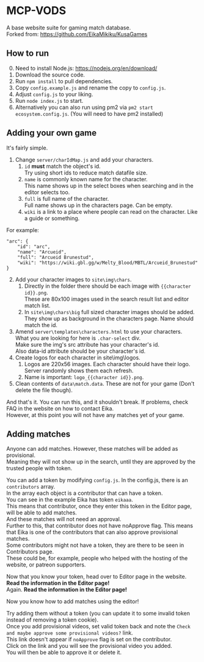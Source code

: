 # MCP-VODS
A base website suite for gaming match database.\
Forked from: https://github.com/EikaMikiku/KusaGames

## How to run

0. Need to install Node.js: https://nodejs.org/en/download/
1. Download the source code.
2. Run `npm install` to pull dependencies.
3. Copy `config.example.js` and rename the copy to `config.js`.
4. Adjust `config.js` to your liking.
5. Run `node index.js` to start. 
6. Alternatively you can also run using pm2 via `pm2 start ecosystem.config.js`. (You will need to have pm2 installed)

## Adding your own game

It's fairly simple.
1. Change `server/charIdMap.js` and add your characters.
    1. `id` **must** match the object's id.\
        Try using short ids to reduce match datafile size.
    1. `name` is commonly known name for the character.\
        This name shows up in the select boxes when searching and in the editor selects too.
    1. `full` is full name of the character.\
        Full name shows up in the characters page. Can be empty.
    1. `wiki` is a link to a place where people can read on the character. Like a guide or something.

For example:
```
"arc": {
	"id": "arc",
	"name": "Arcueid",
	"full": "Arcueid Brunestud",
	"wiki": "https://wiki.gbl.gg/w/Melty_Blood/MBTL/Arcueid_Brunestud"
}

```
2. Add your character images to `site\img\chars`. 
    1. Directly in the folder there should be each image with `{{character id}}.png`.\
       These are 80x100 images used in the search result list and editor match list.
    1. In `site\img\chars\big` full sized character images should be added.\
       They show up as background in the characters page. Name should match the id.
3. Amend `server\templates\characters.html` to use your characters.\
   What you are looking for here is `.char-select` div.\
   Make sure the img's src attribute has your character's id.\
   Also data-id attribute should be your character's id.
5. Create logos for each character in site\img\logos.
    1. Logos are 220x56 images. Each character should have their logo.\
        Server randomly shows them each refresh.
    1. Name is important: `logo_{{character id}}.png`.
5. Clean contents of `data\match.data`. These are not for your game (Don't delete the file though).

And that's it. You can run this, and it shouldn't break. If problems, check FAQ in the website on how to contact Eika.\
However, at this point you will not have any matches yet of your game.

## Adding matches
Anyone can add matches. However, these matches will be added as provisional.\
Meaning they will not show up in the search, until they are approved by the trusted people with token.

You can add a token by modifying `config.js`. In the config.js,  there is an `contributors` array.\
In the array each object is a contributor that can have a token.\
You can see in the example Eika has token `eikaaa`.\
This means that contributor, once they enter this token in the Editor page, will be able to add matches.\
And these matches will not need an approval.\
Further to this, that contributor does not have noApprove flag. This means that Eika is one of the contributors that can also approve provisional matches.\
Some contributors might not have a token, they are there to be seen in Contributors page.\
These could be, for example, people who helped with the hosting of the website, or patreon supporters.

Now that you know your token, head over to Editor page in the website.\
**Read the information in the Editor page!** \
Again. **Read the information in the Editor page!**

Now you know how to add matches using the editor!

Try adding them without a token (you can update it to some invalid token instead of removing a token cookie).\
Once you add provisional videos, set valid token back and note the `Check and maybe approve some provisional videos?` link.\
This link doesn't appear if `noApprove` flag is set on the contributor.\
Click on the link and you will see the provisional video you added.\
You will then be able to approve it or delete it.